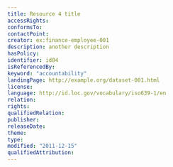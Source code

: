 ```yaml
---
title: Resource 4 title
accessRights: 
conformsTo: 
contactPoint:
creator: ex:finance-employee-001
description: another description
hasPolicy:
identifier: id04
isReferencedBy:
keyword: "accountability"
landingPage: http://example.org/dataset-001.html
license: 
language: http://id.loc.gov/vocabulary/iso639-1/en
relation: 
rights: 
qualifiedRelation:
publisher: 
releaseDate:
theme:
type:
modified: "2011-12-15"
qualifiedAttribution:
---
```

